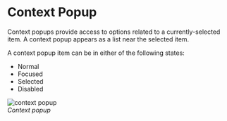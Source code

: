 # Context Popup

Context popups provide access to options related to a currently-selected item. A context popup appears as a list near the selected item.



A context popup item can be in either of the following states:

-   Normal
-   Focused
-   Selected
-   Disabled



![context popup](media/uc_04_3_ui_context_popup_re-850x478.png)  
*Context popup*
